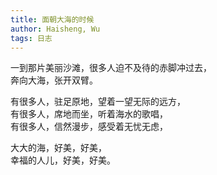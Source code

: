 ```yaml
---
title: 面朝大海的时候
author: Haisheng, Wu
tags: 日志
---
```


一到那片美丽沙滩，很多人迫不及待的赤脚冲过去，\
奔向大海，张开双臂。

有很多人，驻足原地，望着一望无际的远方，\
有很多人，席地而坐，听着海水的歌唱，\
有很多人，信然漫步，感受着无忧无虑，

大大的海，好美，好美，\
幸福的人儿，好美，好美。
